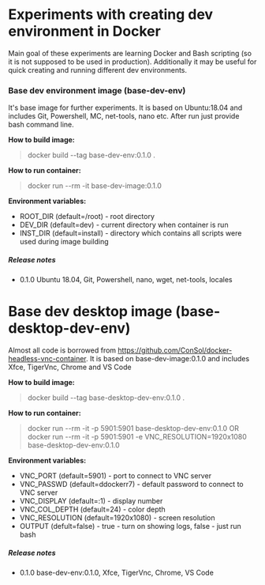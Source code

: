 # Experiments with creating dev environment in Docker 
Main goal of these experiments are learning Docker and Bash scripting (so it is not supposed to be used in production). Additionally it may be useful for quick creating and running different dev environments. 

### Base dev environment image (base-dev-env)
It's base image for further experiments. It is based on Ubuntu:18.04 and includes Git, Powershell, MC, net-tools, nano etc. After run just provide bash command line. 

**How to build image:** 
> docker build --tag base-dev-env:0.1.0 .

**How to run container:** 
> docker run --rm -it base-dev-image:0.1.0  

**Environment variables:**
- ROOT_DIR (default=/root) - root directory
- DEV_DIR (default=dev) - current directory when container is run
- INST_DIR (default=install) - directory which contains all scripts were used during image building

##### Release notes
- 0.1.0 Ubuntu 18.04, Git, Powershell, nano, wget, net-tools, locales


# Base dev desktop image (base-desktop-dev-env)
Almost all code is borrowed from https://github.com/ConSol/docker-headless-vnc-container. It is based on base-dev-image:0.1.0  and includes Xfce, TigerVnc, Chrome and VS Code

**How to build image:** 
> docker build --tag base-desktop-dev-env:0.1.0 .

**How to run container:** 
> docker run --rm  -it -p 5901:5901 base-desktop-dev-env:0.1.0
OR
docker run --rm  -it -p 5901:5901 -e VNC_RESOLUTION=1920x1080 base-desktop-dev-env:0.1.0

**Environment variables:**
- VNC_PORT (default=5901) - port to connect to VNC server
- VNC_PASSWD (default=ddockerr7) - default password to connect to VNC server
- VNC_DISPLAY (default=:1) - display number
- VNC_COL_DEPTH (default=24) - color depth 
- VNC_RESOLUTION (default=1920x1080) - screen resolution
- OUTPUT (defult=false) - true - turn on showing logs, false - just run bash

##### Release notes
- 0.1.0 base-dev-env:0.1.0, Xfce, TigerVnc, Chrome, VS Code
